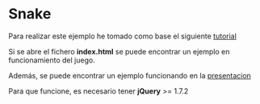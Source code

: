 Snake
=====

Para realizar este ejemplo he tomado como base el siguiente [tutorial](http://thecodeplayer.com/walkthrough/html5-game-tutorial-make-a-snake-game-using-html5-canvas-jquery)

Si se abre el fichero **index.html** se puede encontrar un ejemplo en funcionamiento del juego.

Además, se puede encontrar un ejemplo funcionando en la [presentacion](http://a-sip-of-coffee.herokuapp.com/presentation/coffee)

Para que funcione, es necesario tener **jQuery** >= 1.7.2
